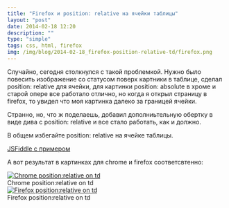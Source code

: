 ```yaml
---
title: "Firefox и position: relative на ячейки таблицы"
layout: "post"
date: 2014-02-18 12:20
description: ""
type: "simple"
tags: css, html, firefox
img: /img/blog/2014-02-18_firefox-position-relative-td/firefox.png
---
```


Случайно, сегодня столкнулся с такой проблемкой. Нужно было повесить изображение со статусом поверх картники в таблице, сделал position: relative для ячейки, для картинки position: absolute в хроме и старой опере все работало отлично, но когда я открыл страницу в firefox, то увидел что моя картинка далеко за границей ячейки.

Странно, но, что ж поделаешь, добавил дополниьтельную обертку в виде дива с position: relative и все стало работать, как и должно.

В общем избегайте position: relative на ячейке таблицы.

[JSFiddle с примером](http://jsfiddle.net/2phd5/3/)

А вот результат в картинках для chrome и firefox соответсвтенно:

<section class="img">
    <div class="img__img-cont">
        <a class="lightbox-target" href="/img/blog/2014-02-18_firefox-position-relative-td/chrome.png" data-size="570x115" data-desc="Chrome position:relative on td">
            <img src="/img/blog/2014-02-18_firefox-position-relative-td/chrome.png" alt="Chrome position:relative on td">
        </a>
    </div>
    <div class="img__desc">
        Chrome position:relative on td
    </div>
</section>

<section class="img">
    <div class="img__img-cont">
        <a class="lightbox-target" href="/img/blog/2014-02-18_firefox-position-relative-td/firefox.png" data-size="570x115" data-desc="Firefox position:relative on td">
            <img src="/img/blog/2014-02-18_firefox-position-relative-td/firefox.png" alt="Firefox position:relative on td">
        </a>
    </div>
    <div class="img__desc">
        Firefox position:relative on td
    </div>
</section>
